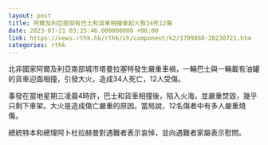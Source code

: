 ```yaml
---
layout: post
title: 阿爾及利亞南部有巴士和貨車相撞後起火致34死12傷
date: 2023-07-21 03:25:46.000000000 +08:00
link: https://news.rthk.hk/rthk/ch/component/k2/1709860-20230721.htm
categories: rthk
---
```


北非國家阿爾及利亞南部城市塔曼拉塞特發生嚴重車禍，一輛巴士與一輛載有油罐的貨車迎面相撞，引發大火，造成34人死亡，12人受傷。

事發在當地星期三凌晨4時許，巴士和貨車相撞後，陷入火海，並嚴重焚毀，幾乎只剩下車架。大火是造成傷亡嚴重的原因。當局說，12名傷者中有多人嚴重燒傷。

總統特本和總理阿卜杜拉赫曼對遇難者表示哀悼，並向遇難者家屬表示慰問。
